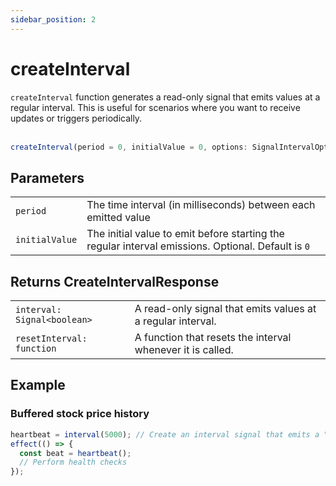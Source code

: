 ```yaml
---
sidebar_position: 2
---
```


# createInterval

<code>createInterval</code> function generates a read-only signal that emits values at a regular interval. This is useful for scenarios where you want to receive updates or triggers periodically.
<br/><br/>

```ts
createInterval(period = 0, initialValue = 0, options: SignalIntervalOptions = {}): CreateIntervalResponse
```

## Parameters

<table>
  <tbody>
    <tr>
      <td>
        <code>period</code>
      </td>
      <td> The time interval (in milliseconds) between each emitted value</td>
    </tr>
    <tr>
      <td> 
        <code>initialValue</code>
      </td>
      <td>
        The initial value to emit before starting the regular interval emissions.
        Optional. Default is <code>0</code>
      </td>
    </tr>
  </tbody>
</table>

## Returns CreateIntervalResponse

<table>
  <tbody>
    <tr>
      <td>
        <code>interval: Signal&lt;boolean></code>
      </td>
      <td> A read-only signal that emits values at a regular interval.</td>
    </tr>
    <tr>
      <td> 
        <code>resetInterval: function</code>
      </td>
      <td>
        A function that resets the interval whenever it is called.
      </td>
    </tr>
  </tbody>
</table>

## Example

### Buffered stock price history

```ts
heartbeat = interval(5000); // Create an interval signal that emits a "heartbeat" every 5000 milliseconds.
effect(() => {
  const beat = heartbeat();
  // Perform health checks
});
```
